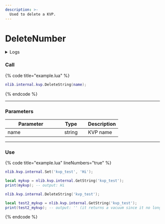 ```yaml
---
description: >-
  Used to delete a KVP.
---
```


# DeleteNumber

<details>
  <summary>Logs</summary>

  Added in **v0.1.2**
</details>

### Call

{% code title="example.lua" %}
```lua
nlib.internal.kvp.DeleteString(name);
```
{% endcode %}

***

### Parameters

<table>
    <thead>
        <tr>
            <th width="151" align="center">Parameter</th>
            <th width="79" align="center">Type</th>
            <th align="center">Description</th>
        </tr>
    </thead>
    <tbody>
        <tr>
            <td>name</td>
            <td align="center">string</td>
            <td>KVP name</td>
        </tr>
    </tbody>
</table>

***

### Use

{% code title="example.lua" lineNumbers="true" %}
```lua
nlib.kvp.internal.Set('kvp_test', 'Hi');

local mykvp = nlib.kvp.internal.GetString('kvp_test');
print(mykvp); -- output: Hi

nlib.kvp.internal.DeleteString('kvp_test');

local test2_mykvp = nlib.kvp.internal.GetString('kvp_test');
print(test2_mykvp); -- output: '' (it returns a vacuum since it no longer exists)
```
{% endcode %}
